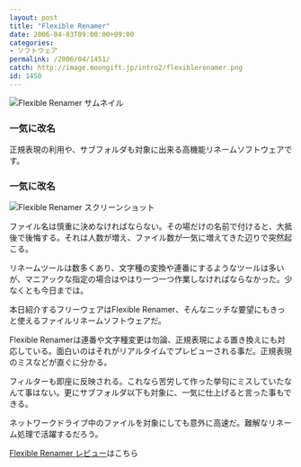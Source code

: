 ```yaml
---
layout: post
title: "Flexible Renamer"
date: 2006-04-03T09:00:00+09:00
categories:
- ソフトウェア
permalink: /2006/04/1451/
catch: http://image.moongift.jp/intro2/flexiblerenamer.png
id: 1450
---
```

 ![Flexible Renamer サムネイル](http://image.moongift.jp/intro2/flexiblerenamer.t.png "Flexible Renamer サムネイル")
  

### 一気に改名
  
正規表現の利用や、サブフォルダも対象に出来る高機能リネームソフトウェアです。  
<!--more-->  

### 一気に改名
  

![Flexible Renamer スクリーンショット](http://image.moongift.jp/intro2/flexiblerenamer.png "Flexible Renamer スクリーンショット")

  

ファイル名は慎重に決めなければならない。その場だけの名前で付けると、大抵後で後悔する。それは人数が増え、ファイル数が一気に増えてきた辺りで突然起こる。

  

リネームツールは数多くあり、文字種の変換や連番にするようなツールは多いが、マニアックな指定の場合はやはり一つ一つ作業しなければならなかった。少なくとも今日までは。

  

本日紹介するフリーウェアはFlexible Renamer、そんなニッチな要望にもきっと使えるファイルリネームソフトウェアだ。

  

Flexible Renamerは連番や文字種変更は勿論、正規表現による置き換えにも対応している。面白いのはそれがリアルタイムでプレビューされる事だ。正規表現のミスなどが直ぐに分かる。

  

フィルターも即座に反映される。これなら苦労して作った挙句にミスしていたなんて事はない。更にサブフォルダ以下も対象に、一気に仕上げると言った事もできる。

  

ネットワークドライブ中のファイルを対象にしても意外に高速だ。難解なリネーム処理で活躍するだろう。

  

[Flexible Renamer レビュー](http://fw.moongift.jp/review/i-1454.html)はこちら

